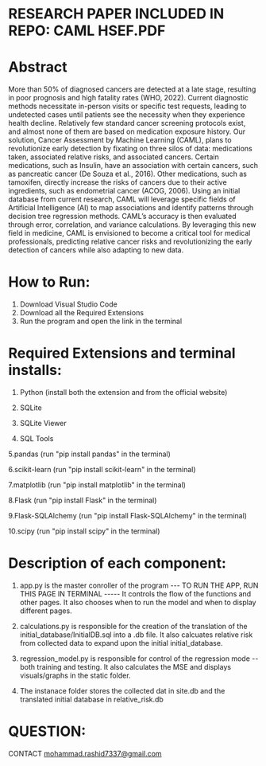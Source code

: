 
# RESEARCH PAPER INCLUDED IN REPO: CAML HSEF.PDF

# Abstract
More than 50% of diagnosed cancers are detected at a late stage, resulting in poor prognosis and high fatality rates (WHO, 2022). Current diagnostic methods necessitate in-person visits or specific test requests, leading to undetected cases until patients see the necessity when they experience health decline. Relatively few standard cancer screening protocols exist, and almost none of them are based on medication exposure history. Our solution, Cancer Assessment by Machine Learning (CAML), plans to revolutionize early detection by fixating on three silos of data: medications taken, associated relative risks, and associated cancers. Certain medications, such as Insulin, have an association with certain cancers, such as pancreatic cancer (De Souza et al., 2016). Other medications, such as tamoxifen, directly increase the risks of cancers due to their active ingredients, such as endometrial cancer (ACOG, 2006). Using an initial database from current research, CAML will leverage specific fields of Artificial Intelligence (AI) to map associations and identify patterns through decision tree regression methods. CAML’s accuracy is then evaluated through error, correlation, and variance calculations. By leveraging this new field in medicine, CAML is envisioned to become a critical tool for medical professionals, predicting relative cancer risks and revolutionizing the early detection of cancers while also adapting to new data.




# How to Run:
1. Download Visual Studio Code
2. Download all the Required Extensions 
3. Run the program and open the link in the terminal

# Required Extensions and terminal installs:
1. Python (install both the extension and from the official website)
   
2. SQLite
   
3. SQLite Viewer
   
4. SQL Tools

5.pandas (run "pip install pandas" in the terminal)

6.scikit-learn (run "pip install scikit-learn" in the terminal)

7.matplotlib (run "pip install matplotlib" in the terminal)

8.Flask (run "pip install Flask" in the terminal)

9.Flask-SQLAlchemy (run "pip install Flask-SQLAlchemy" in the terminal)

10.scipy (run "pip install scipy" in the terminal)


# Description of each component:

1. app.py is the master conroller of the program --- TO RUN THE APP, RUN THIS PAGE IN TERMINAL ----- 
It controls the flow of the functions and other pages. 
It also chooses when to run the model and when to display different pages.

2. calculations.py is responsible for the creation of the translation of the initial_database/InitialDB.sql into a .db file.
 It also calcuates relative risk from collected data to expand upon the initial initial_database.

3. regression_model.py is responsible for control of the regression mode -- both training and testing.
 It also calculates the MSE and displays visuals/graphs in the static folder.

4. The instanace folder stores the collected dat in site.db and the translated initial database in relative_risk.db



# QUESTION: 
CONTACT mohammad.rashid7337@gmail.com
